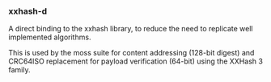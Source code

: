 ### xxhash-d

A direct binding to the xxhash library, to reduce the need to replicate
well implemented algorithms.

This is used by the moss suite for content addressing (128-bit digest)
and CRC64ISO replacement for payload verification (64-bit) using the
XXHash 3 family.
